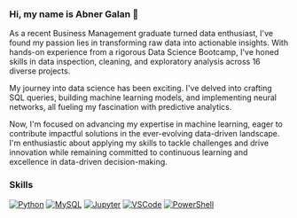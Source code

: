 ### Hi, my name is Abner Galan 👋

As a recent Business Management graduate turned data enthusiast, I've found my passion lies in transforming raw data into actionable insights. With hands-on experience from a rigorous Data Science Bootcamp, I've honed skills in data inspection, cleaning, and exploratory analysis across 16 diverse projects.

My journey into data science has been exciting. I've delved into crafting SQL queries, building machine learning models, and implementing neural networks, all fueling my fascination with predictive analytics.

Now, I'm focused on advancing my expertise in machine learning, eager to contribute impactful solutions in the ever-evolving data-driven landscape. I'm enthusiastic about applying my skills to tackle challenges and drive innovation while remaining committed to continuous learning and excellence in data-driven decision-making.

### Skills

[![Python](https://img.shields.io/badge/Python-yellow?style=for-the-badge&logo=python&logoColor=white&labelColor=101010)]()
[![MySQL](https://img.shields.io/badge/MySQL-4479A1?style=for-the-badge&logo=mysql&logoColor=white&labelColor=101010)]()
[![Jupyter](https://img.shields.io/badge/jupyter-F37626?style=for-the-badge&logo=jupyter&logoColor=white&labelColor=101010)]()
[![VSCode](https://img.shields.io/badge/visualstudiocode-007ACC?style=for-the-badge&logo=visualstudiocode&logoColor=white&labelColor=101010)]()
[![PowerShell](https://img.shields.io/badge/powershell-5391FE?style=for-the-badge&logo=powershell&logoColor=white&labelColor=101010)]()







